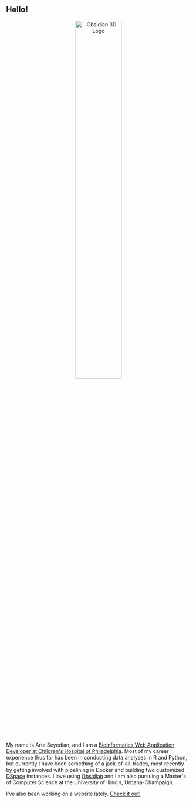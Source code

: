 
## Hello!

<p align="center">
  <img src="https://forum.obsidian.md/uploads/default/original/2X/b/b2258a5392af3085e270cbaeb5d97d88e6dfc7ee.gif" alt="Obsidian 3D Logo" width=50% />
</p>

My name is Arta Seyedian, and I am a [Bioinformatics Web Application Developer at Children's Hospital of Philadelphia](https://pedsnet.org/). Most of my career experience thus far has been in conducting data analyses in R and Python, but currently I have been something of a jack-of-all-trades, most recently by getting involved with pipelining in Docker and building two customized [DSpace](https://github.com/DSpace/DSpace) instances. I love using [Obsidian](https://github.com/aseyedia/Obsidian_DailyNotes) and I am also pursuing a Master's of Computer Science at the University of Illinois, Urbana-Champaign.

I've also been working on a website lately. [Check it out!](https://www.artaseyedian.com)

